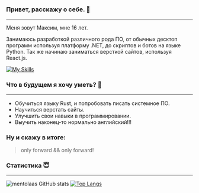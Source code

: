 ### Привет, расскажу о себе. 👋
____
Меня зовут Максим, мне 16 лет.

Занимаюсь разработкой различного рода ПО, от обычных десктоп программ используя платформу .NET, до скриптов и ботов на языке Python.
Так же начинаю заниматься версткой сайтов, используя React.js.

[![My Skills](https://skillicons.dev/icons?i=py,js,rust,cs)](https://skillicons.dev)

### Что в будущем я хочу уметь? 🤔
____
- Обучиться языку Rust, и попробовать писать системное ПО.
- Научиться верстать сайты.
- Улучшить свои навыки в программировании.
- Выучить наконец-то нормально английский!!!

### Ну и скажу в итоге:
> only forward && only forward!


### Статистика 😇
____
![mentolaas GitHub stats](https://github-readme-stats.vercel.app/api?username=mentolaasc&show_icons=true&bg_color=00000000)
[![Top Langs](https://github-readme-stats.vercel.app/api/top-langs/?username=mentolaasc&layout=compact&bg_color=00000000)](https://github.com/anuraghazra/github-readme-stats)
